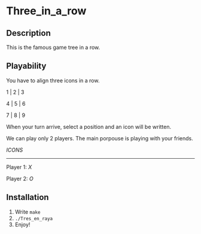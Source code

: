# Three_in_a_row

## Description

This is the famous game tree in a row.

## Playability

You have to align three icons in a row.

1 | 2 | 3

4 | 5 | 6

7 | 8 | 9


When your turn arrive, select a position and an icon will be written.

We can play only 2 players. The main porpouse is playing with your friends.

*ICONS*
___
Player 1: *X*

Player 2: *O*

## Installation

1) Write `make`
2) `./Tres_en_raya`
3) Enjoy!

